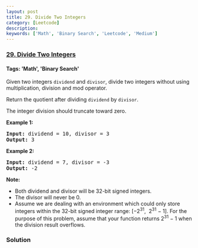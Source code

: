 ```yaml
---
layout: post
title: 29. Divide Two Integers
category: [Leetcode]
description: 
keywords: ['Math', 'Binary Search', 'Leetcode', 'Medium']
---
```

### [29. Divide Two Integers](https://leetcode.com/problems/divide-two-integers)

#### Tags: 'Math', 'Binary Search'

<div class="content__u3I1 question-content__JfgR"><div><p>Given two integers <code>dividend</code> and <code>divisor</code>, divide two integers without using multiplication, division and mod operator.</p>
<p>Return the quotient after dividing <code>dividend</code> by <code>divisor</code>.</p>
<p>The integer division should truncate toward zero.</p>
<p><strong>Example 1:</strong></p>
<pre><strong>Input:</strong> dividend = 10, divisor = 3
<strong>Output:</strong> 3</pre>
<p><strong>Example 2:</strong></p>
<pre><strong>Input:</strong> dividend = 7, divisor = -3
<strong>Output:</strong> -2</pre>
<p><strong>Note:</strong></p>
<ul>
<li>Both dividend and divisor will be 32-bit signed integers.</li>
<li>The divisor will never be 0.</li>
<li>Assume we are dealing with an environment which could only store integers within the 32-bit signed integer range: [−2<sup>31</sup>,  2<sup>31</sup> − 1]. For the purpose of this problem, assume that your function returns 2<sup>31</sup> − 1 when the division result overflows.</li>
</ul>
</div></div>

### Solution
